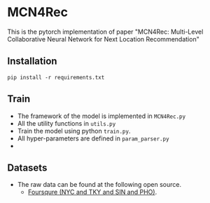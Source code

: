 # MCN4Rec

This is the pytorch implementation of paper "MCN4Rec: Multi-Level Collaborative Neural Network for Next Location Recommendation"


## Installation

```
pip install -r requirements.txt
```

## Train
- The framework of the model is implemented in `MCN4Rec.py`
- All the utility functions in `utils.py`
- Train the model using python `train.py`. 
- All hyper-parameters are defined in `param_parser.py`
- 

## Datasets
- The raw data can be found at the following open source.
    - [Foursqure (NYC and TKY and SIN and PHO)](https://sites.google.com/site/yangdingqi/home/foursquare-dataset?authuser=0).


